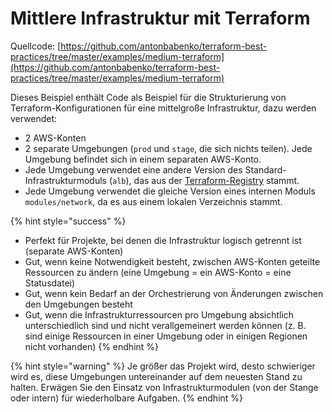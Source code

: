 # Mittlere Infrastruktur mit Terraform

Quellcode: [https://github.com/antonbabenko/terraform-best-practices/tree/master/examples/medium-terraform](https://github.com/antonbabenko/terraform-best-practices/tree/master/examples/medium-terraform)

Dieses Beispiel enthält Code als Beispiel für die Strukturierung von Terraform-Konfigurationen für eine mittelgroße Infrastruktur, dazu werden verwendet:

* 2 AWS-Konten
* 2 separate Umgebungen (`prod` und `stage`, die sich nichts teilen). Jede Umgebung befindet sich in einem separaten AWS-Konto.
* Jede Umgebung verwendet eine andere Version des Standard-Infrastrukturmoduls (`alb`), das aus der [Terraform-Registry](https://registry.terraform.io/) stammt.
* Jede Umgebung verwendet die gleiche Version eines internen Moduls `modules/network`, da es aus einem lokalen Verzeichnis stammt.

{% hint style="success" %}
* Perfekt für Projekte, bei denen die Infrastruktur logisch getrennt ist (separate AWS-Konten)
* Gut, wenn keine Notwendigkeit besteht, zwischen AWS-Konten geteilte Ressourcen zu ändern (eine Umgebung = ein AWS-Konto = eine Statusdatei)
* Gut, wenn kein Bedarf an der Orchestrierung von Änderungen zwischen den Umgebungen besteht
* Gut, wenn die Infrastrukturressourcen pro Umgebung absichtlich unterschiedlich sind und nicht verallgemeinert werden können (z. B. sind einige Ressourcen in einer Umgebung oder in einigen Regionen nicht vorhanden)
{% endhint %}

{% hint style="warning" %}
Je größer das Projekt wird, desto schwieriger wird es, diese Umgebungen untereinander auf dem neuesten Stand zu halten. Erwägen Sie den Einsatz von Infrastrukturmodulen (von der Stange oder intern) für wiederholbare Aufgaben.
{% endhint %}

##
